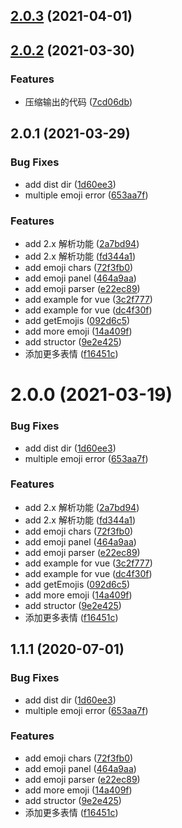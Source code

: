 ## [2.0.3](https://github.com/EHG613/wechat-emoji-parser/compare/v2.0.2...v2.0.3) (2021-04-01)



## [2.0.2](https://github.com/EHG613/wechat-emoji-parser/compare/v2.0.1...v2.0.2) (2021-03-30)


### Features

* 压缩输出的代码 ([7cd06db](https://github.com/EHG613/wechat-emoji-parser/commit/7cd06dbfddc42b2e55080b7bedcef37e323b2434))



## 2.0.1 (2021-03-29)


### Bug Fixes

* add dist dir ([1d60ee3](https://github.com/EHG613/wechat-emoji-parser/commit/1d60ee36c857a46833969852da9584c2200bdf23))
* multiple emoji error ([653aa7f](https://github.com/EHG613/wechat-emoji-parser/commit/653aa7f0921d4f091584f174e822cd680004f2af))


### Features

* add 2.x 解析功能 ([2a7bd94](https://github.com/EHG613/wechat-emoji-parser/commit/2a7bd94b5a382ed74e8d2310e4be6d651ba7f27e))
* add 2.x 解析功能 ([fd344a1](https://github.com/EHG613/wechat-emoji-parser/commit/fd344a1829ad18c3a327c5a64b90b729a76ae078))
* add emoji chars ([72f3fb0](https://github.com/EHG613/wechat-emoji-parser/commit/72f3fb00131af676493949ba4fb30ddafde48077))
* add emoji panel ([464a9aa](https://github.com/EHG613/wechat-emoji-parser/commit/464a9aac666070c2816bdac9ac68406dad74f40a))
* add emoji parser ([e22ec89](https://github.com/EHG613/wechat-emoji-parser/commit/e22ec893a73c4eee85f0e8bf6ea40827c42b149c))
* add example for vue ([3c2f777](https://github.com/EHG613/wechat-emoji-parser/commit/3c2f77781314b1f940595b8f2bc9335b5875f50f))
* add example for vue ([dc4f30f](https://github.com/EHG613/wechat-emoji-parser/commit/dc4f30f39be14a9f653461888092353dc277cf7d))
* add getEmojis ([092d6c5](https://github.com/EHG613/wechat-emoji-parser/commit/092d6c517c387ad321de288aa5b262aa83cb7944))
* add more emoji ([14a409f](https://github.com/EHG613/wechat-emoji-parser/commit/14a409f488cbc4eee29f970e7812ec4fe0eaef44))
* add structor ([9e2e425](https://github.com/EHG613/wechat-emoji-parser/commit/9e2e42533dc9017611d57fc215eb245b25332341))
* 添加更多表情 ([f16451c](https://github.com/EHG613/wechat-emoji-parser/commit/f16451c540a58abe21815d639e59e43834204add))



# 2.0.0 (2021-03-19)


### Bug Fixes

* add dist dir ([1d60ee3](https://github.com/mingtianyihou33/wechat-emoji-parser/commit/1d60ee36c857a46833969852da9584c2200bdf23))
* multiple emoji error ([653aa7f](https://github.com/mingtianyihou33/wechat-emoji-parser/commit/653aa7f0921d4f091584f174e822cd680004f2af))


### Features

* add 2.x 解析功能 ([2a7bd94](https://github.com/mingtianyihou33/wechat-emoji-parser/commit/2a7bd94b5a382ed74e8d2310e4be6d651ba7f27e))
* add 2.x 解析功能 ([fd344a1](https://github.com/mingtianyihou33/wechat-emoji-parser/commit/fd344a1829ad18c3a327c5a64b90b729a76ae078))
* add emoji chars ([72f3fb0](https://github.com/mingtianyihou33/wechat-emoji-parser/commit/72f3fb00131af676493949ba4fb30ddafde48077))
* add emoji panel ([464a9aa](https://github.com/mingtianyihou33/wechat-emoji-parser/commit/464a9aac666070c2816bdac9ac68406dad74f40a))
* add emoji parser ([e22ec89](https://github.com/mingtianyihou33/wechat-emoji-parser/commit/e22ec893a73c4eee85f0e8bf6ea40827c42b149c))
* add example for vue ([3c2f777](https://github.com/mingtianyihou33/wechat-emoji-parser/commit/3c2f77781314b1f940595b8f2bc9335b5875f50f))
* add example for vue ([dc4f30f](https://github.com/mingtianyihou33/wechat-emoji-parser/commit/dc4f30f39be14a9f653461888092353dc277cf7d))
* add getEmojis ([092d6c5](https://github.com/mingtianyihou33/wechat-emoji-parser/commit/092d6c517c387ad321de288aa5b262aa83cb7944))
* add more emoji ([14a409f](https://github.com/mingtianyihou33/wechat-emoji-parser/commit/14a409f488cbc4eee29f970e7812ec4fe0eaef44))
* add structor ([9e2e425](https://github.com/mingtianyihou33/wechat-emoji-parser/commit/9e2e42533dc9017611d57fc215eb245b25332341))
* 添加更多表情 ([f16451c](https://github.com/mingtianyihou33/wechat-emoji-parser/commit/f16451c540a58abe21815d639e59e43834204add))



## 1.1.1 (2020-07-01)

### Bug Fixes

- add dist dir ([1d60ee3](https://github.com/mingtianyihou33/wechat-emoji-parser/commit/1d60ee36c857a46833969852da9584c2200bdf23))
- multiple emoji error ([653aa7f](https://github.com/mingtianyihou33/wechat-emoji-parser/commit/653aa7f0921d4f091584f174e822cd680004f2af))

### Features

- add emoji chars ([72f3fb0](https://github.com/mingtianyihou33/wechat-emoji-parser/commit/72f3fb00131af676493949ba4fb30ddafde48077))
- add emoji panel ([464a9aa](https://github.com/mingtianyihou33/wechat-emoji-parser/commit/464a9aac666070c2816bdac9ac68406dad74f40a))
- add emoji parser ([e22ec89](https://github.com/mingtianyihou33/wechat-emoji-parser/commit/e22ec893a73c4eee85f0e8bf6ea40827c42b149c))
- add more emoji ([14a409f](https://github.com/mingtianyihou33/wechat-emoji-parser/commit/14a409f488cbc4eee29f970e7812ec4fe0eaef44))
- add structor ([9e2e425](https://github.com/mingtianyihou33/wechat-emoji-parser/commit/9e2e42533dc9017611d57fc215eb245b25332341))
- 添加更多表情 ([f16451c](https://github.com/mingtianyihou33/wechat-emoji-parser/commit/f16451c540a58abe21815d639e59e43834204add))
